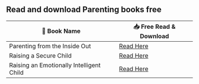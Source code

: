 ## Read and download Parenting books free
📖 Book Name | 📥 Free Read & Download
--- | ---
Parenting from the Inside Out | [Read Here](https://lit2talks.com/read_book.php?bookpath=2321)
Raising a Secure Child | [Read Here](https://lit2talks.com/read_book.php?bookpath=2339)
Raising an Emotionally Intelligent Child | [Read Here](https://lit2talks.com/read_book.php?bookpath=2350)
